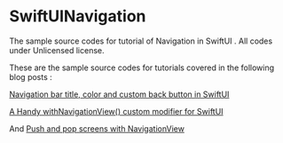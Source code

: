 # SwiftUINavigation
The sample source codes for tutorial of Navigation in SwiftUI . All codes under Unlicensed license.

These are the sample source codes for tutorials covered in the following blog posts :

<a href="https://blog.techchee.com/navigation-bar-title-style-color-and-custom-back-button-in-swiftui/">Navigation bar title, color and custom back button in SwiftUI</a>

<a href="https://blog.techchee.com/handy-withnavigationview-custom-modifier-for-swiftui/">A Handy withNavigationView() custom modifier for SwiftUI</a>

And <a href="https://blog.techchee.com/push-and-pop-screens-with-navigationview-in-swiftui/">Push and pop screens with NavigationView</a>
